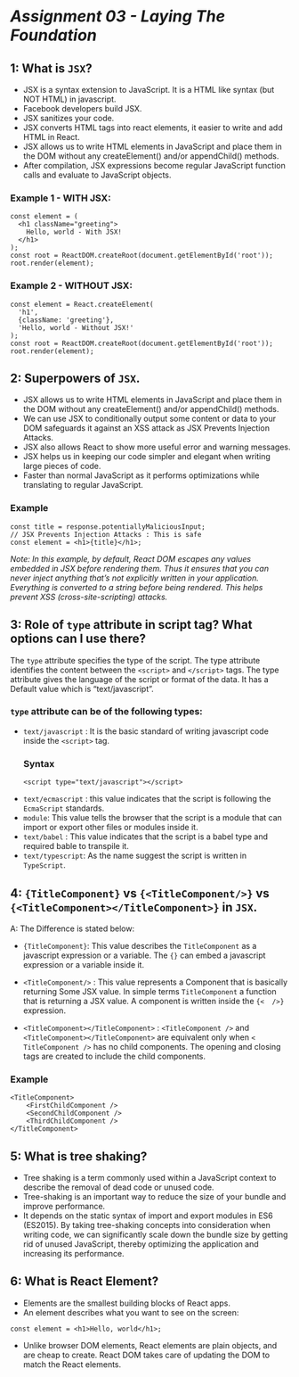 # _Assignment 03 - Laying The Foundation_

## 1: What is `JSX`?

- JSX is a syntax extension to JavaScript. It is a HTML like syntax (but NOT HTML) in javascript.
- Facebook developers build JSX.
- JSX sanitizes your code.
- JSX converts HTML tags into react elements, it easier to write and add HTML in React.
- JSX allows us to write HTML elements in JavaScript and place them in the DOM without any createElement() and/or appendChild() methods.
- After compilation, JSX expressions become regular JavaScript function calls and evaluate to JavaScript objects.

### Example 1 - WITH JSX:

```
const element = (
  <h1 className="greeting">
    Hello, world - With JSX!
  </h1>
);
const root = ReactDOM.createRoot(document.getElementById('root'));
root.render(element);
```

### Example 2 - WITHOUT JSX:

```
const element = React.createElement(
  'h1',
  {className: 'greeting'},
  'Hello, world - Without JSX!'
);
const root = ReactDOM.createRoot(document.getElementById('root'));
root.render(element);
```

## 2: Superpowers of `JSX`.

- JSX allows us to write HTML elements in JavaScript and place them in the DOM without any createElement() and/or appendChild() methods.
- We can use JSX to conditionally output some content or data to your DOM safeguards it against an XSS attack as JSX Prevents Injection Attacks.
- JSX also allows React to show more useful error and warning messages.
- JSX helps us in keeping our code simpler and elegant when writing large pieces of code.
- Faster than normal JavaScript as it performs optimizations while translating to regular JavaScript.

### Example

```
const title = response.potentiallyMaliciousInput;
// JSX Prevents Injection Attacks : This is safe
const element = <h1>{title}</h1>;
```

_Note: In this example, by default, React DOM escapes any values embedded in JSX before rendering them. Thus it ensures that you can never inject anything that’s not explicitly written in your application. Everything is converted to a string before being rendered. This helps prevent XSS (cross-site-scripting) attacks._

## 3: Role of `type` attribute in script tag? What options can I use there?

The `type` attribute specifies the type of the script. The type attribute identifies the content between the `<script>` and `</script>` tags. The type attribute gives the language of the script or format of the data. It has a Default value which is “text/javascript”.

### `type` attribute can be of the following types:

- `text/javascript` : It is the basic standard of writing javascript code inside the `<script>` tag.
  ### Syntax
  ```
  <script type="text/javascript"></script>
  ```
- `text/ecmascript` : this value indicates that the script is following the `EcmaScript` standards.
- `module`: This value tells the browser that the script is a module that can import or export other files or modules inside it.
- `text/babel` : This value indicates that the script is a babel type and required bable to transpile it.
- `text/typescript`: As the name suggest the script is written in `TypeScript`.

## 4: `{TitleComponent}` vs `{<TitleComponent/>}` vs `{<TitleComponent></TitleComponent>}` in `JSX`.

A: The Difference is stated below:

- `{TitleComponent}`: This value describes the `TitleComponent` as a javascript expression or a variable.
  The `{}` can embed a javascript expression or a variable inside it.

- `<TitleComponent/>` : This value represents a Component that is basically returning Some JSX value. In simple terms `TitleComponent` a function that is returning a JSX value.
  A component is written inside the `{<  />}` expression.

- `<TitleComponent></TitleComponent>` : `<TitleComponent />` and `<TitleComponent></TitleComponent>` are equivalent only when `< TitleComponent />` has no child components. The opening and closing tags are created to include the child components.

### Example

```
<TitleComponent>
    <FirstChildComponent />
    <SecondChildComponent />
    <ThirdChildComponent />
</TitleComponent>
```

## 5: What is tree shaking?

- Tree shaking is a term commonly used within a JavaScript context to describe the removal of dead code or unused code.
- Tree-shaking is an important way to reduce the size of your bundle and improve performance.
- It depends on the static syntax of import and export modules in ES6 (ES2015). By taking tree-shaking concepts into consideration when writing code, we can significantly scale down the bundle size by getting rid of unused JavaScript, thereby optimizing the application and increasing its performance.

## 6: What is React Element?

- Elements are the smallest building blocks of React apps.
- An element describes what you want to see on the screen:

```
const element = <h1>Hello, world</h1>;
```

- Unlike browser DOM elements, React elements are plain objects, and are cheap to create. React DOM takes care of updating the DOM to match the React elements.
